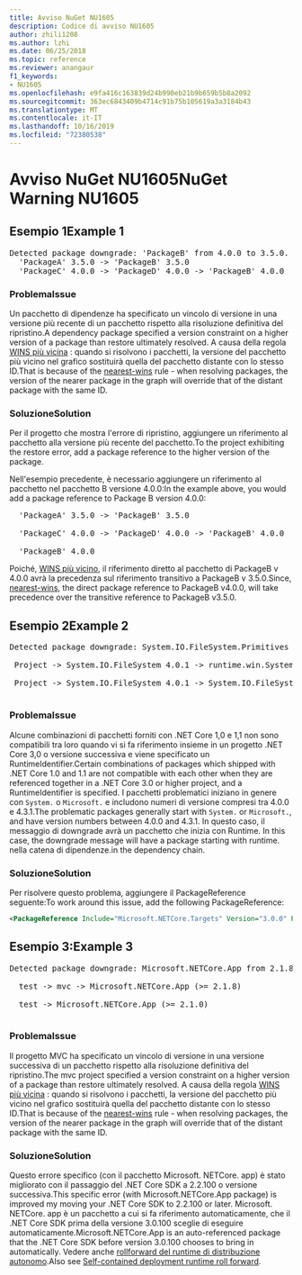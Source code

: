```yaml
---
title: Avviso NuGet NU1605
description: Codice di avviso NU1605
author: zhili1208
ms.author: lzhi
ms.date: 06/25/2018
ms.topic: reference
ms.reviewer: anangaur
f1_keywords:
- NU1605
ms.openlocfilehash: e9fa416c163839d24b990eb21b9b659b5b8a2092
ms.sourcegitcommit: 363ec6843409b4714c91b75b105619a3a3184b43
ms.translationtype: MT
ms.contentlocale: it-IT
ms.lasthandoff: 10/16/2019
ms.locfileid: "72380538"
---
```

# <a name="nuget-warning-nu1605"></a><span data-ttu-id="8ee37-103">Avviso NuGet NU1605</span><span class="sxs-lookup"><span data-stu-id="8ee37-103">NuGet Warning NU1605</span></span>

## <a name="example-1"></a><span data-ttu-id="8ee37-104">Esempio 1</span><span class="sxs-lookup"><span data-stu-id="8ee37-104">Example 1</span></span>

<pre>Detected package downgrade: 'PackageB' from 4.0.0 to 3.5.0. Reference the package directly from the project to select a different version.<br/>  'PackageA' 3.5.0 -> 'PackageB' 3.5.0<br/>  'PackageC' 4.0.0 -> 'PackageD' 4.0.0 -> 'PackageB' 4.0.0</pre>

### <a name="issue"></a><span data-ttu-id="8ee37-105">Problema</span><span class="sxs-lookup"><span data-stu-id="8ee37-105">Issue</span></span>
<span data-ttu-id="8ee37-106">Un pacchetto di dipendenze ha specificato un vincolo di versione in una versione più recente di un pacchetto rispetto alla risoluzione definitiva del ripristino.</span><span class="sxs-lookup"><span data-stu-id="8ee37-106">A dependency package specified a version constraint on a higher version of a package than restore ultimately resolved.</span></span> <span data-ttu-id="8ee37-107">A causa della regola [WINS più vicina](../../concepts/dependency-resolution.md#nearest-wins) : quando si risolvono i pacchetti, la versione del pacchetto più vicino nel grafico sostituirà quella del pacchetto distante con lo stesso ID.</span><span class="sxs-lookup"><span data-stu-id="8ee37-107">That is because of the [nearest-wins](../../concepts/dependency-resolution.md#nearest-wins) rule - when resolving packages, the version of the nearer package in the graph will override that of the distant package with the same ID.</span></span>

### <a name="solution"></a><span data-ttu-id="8ee37-108">Soluzione</span><span class="sxs-lookup"><span data-stu-id="8ee37-108">Solution</span></span>
<span data-ttu-id="8ee37-109">Per il progetto che mostra l'errore di ripristino, aggiungere un riferimento al pacchetto alla versione più recente del pacchetto.</span><span class="sxs-lookup"><span data-stu-id="8ee37-109">To the project exhibiting the restore error, add a package reference to the higher version of the package.</span></span>

<span data-ttu-id="8ee37-110">Nell'esempio precedente, è necessario aggiungere un riferimento al pacchetto nel pacchetto B versione 4.0.0:</span><span class="sxs-lookup"><span data-stu-id="8ee37-110">In the example above, you would add a package reference to Package B version 4.0.0:</span></span>

<pre>
  'PackageA' 3.5.0 -> 'PackageB' 3.5.0<br/>
  'PackageC' 4.0.0 -> 'PackageD' 4.0.0 -> 'PackageB' 4.0.0<br/>
  'PackageB' 4.0.0
</pre>

<span data-ttu-id="8ee37-111">Poiché, [WINS più vicino](../../concepts/dependency-resolution.md#nearest-wins), il riferimento diretto al pacchetto di PackageB v 4.0.0 avrà la precedenza sul riferimento transitivo a PackageB v 3.5.0.</span><span class="sxs-lookup"><span data-stu-id="8ee37-111">Since, [nearest-wins](../../concepts/dependency-resolution.md#nearest-wins), the direct package reference to PackageB v4.0.0, will take precedence over the transitive reference to PackageB v3.5.0.</span></span>

## <a name="example-2"></a><span data-ttu-id="8ee37-112">Esempio 2</span><span class="sxs-lookup"><span data-stu-id="8ee37-112">Example 2</span></span>
<pre>
Detected package downgrade: System.IO.FileSystem.Primitives from 4.3.0 to 4.0.1. Reference the package directly from the project to select a different version.</br>
 Project -> System.IO.FileSystem 4.0.1 -> runtime.win.System.IO.FileSystem 4.3.0 -> System.IO.FileSystem.Primitives (>= 4.3.0)</br>
 Project -> System.IO.FileSystem 4.0.1 -> System.IO.FileSystem.Primitives (>= 4.0.1)</br>
</pre>

### <a name="issue"></a><span data-ttu-id="8ee37-113">Problema</span><span class="sxs-lookup"><span data-stu-id="8ee37-113">Issue</span></span> 

<span data-ttu-id="8ee37-114">Alcune combinazioni di pacchetti forniti con .NET Core 1,0 e 1,1 non sono compatibili tra loro quando vi si fa riferimento insieme in un progetto .NET Core 3,0 o versione successiva e viene specificato un RuntimeIdentifier.</span><span class="sxs-lookup"><span data-stu-id="8ee37-114">Certain combinations of packages which shipped with .NET Core 1.0 and 1.1 are not compatible with each other when they are referenced together in a .NET Core 3.0 or higher project, and a RuntimeIdentifier is specified.</span></span>  <span data-ttu-id="8ee37-115">I pacchetti problematici iniziano in genere con `System.` o `Microsoft.` e includono numeri di versione compresi tra 4.0.0 e 4.3.1.</span><span class="sxs-lookup"><span data-stu-id="8ee37-115">The problematic packages generally start with `System.` or `Microsoft.`, and have version numbers between 4.0.0 and 4.3.1.</span></span>  <span data-ttu-id="8ee37-116">In questo caso, il messaggio di downgrade avrà un pacchetto che inizia con Runtime. <RID></span><span class="sxs-lookup"><span data-stu-id="8ee37-116">In this case, the downgrade message will have a package starting with runtime.<RID></span></span> <span data-ttu-id="8ee37-117">nella catena di dipendenze.</span><span class="sxs-lookup"><span data-stu-id="8ee37-117">in the dependency chain.</span></span>

### <a name="solution"></a><span data-ttu-id="8ee37-118">Soluzione</span><span class="sxs-lookup"><span data-stu-id="8ee37-118">Solution</span></span>

<span data-ttu-id="8ee37-119">Per risolvere questo problema, aggiungere il PackageReference seguente:</span><span class="sxs-lookup"><span data-stu-id="8ee37-119">To work around this issue, add the following PackageReference:</span></span>

```xml
<PackageReference Include="Microsoft.NETCore.Targets" Version="3.0.0" PrivateAssets="all" />
```

## <a name="example-3"></a><span data-ttu-id="8ee37-120">Esempio 3:</span><span class="sxs-lookup"><span data-stu-id="8ee37-120">Example 3</span></span>

<pre>Detected package downgrade: Microsoft.NETCore.App from 2.1.8 to 2.1.0. Reference the package directly from the project to select a different version.<br/>
  test -> mvc -> Microsoft.NETCore.App (>= 2.1.8)<br/>
  test -> Microsoft.NETCore.App (>= 2.1.0)<br/>
</pre>

### <a name="issue"></a><span data-ttu-id="8ee37-121">Problema</span><span class="sxs-lookup"><span data-stu-id="8ee37-121">Issue</span></span>
<span data-ttu-id="8ee37-122">Il progetto MVC ha specificato un vincolo di versione in una versione successiva di un pacchetto rispetto alla risoluzione definitiva del ripristino.</span><span class="sxs-lookup"><span data-stu-id="8ee37-122">The mvc project specified a version constraint on a higher version of a package than restore ultimately resolved.</span></span> <span data-ttu-id="8ee37-123">A causa della regola [WINS più vicina](../../concepts/dependency-resolution.md#nearest-wins) : quando si risolvono i pacchetti, la versione del pacchetto più vicino nel grafico sostituirà quella del pacchetto distante con lo stesso ID.</span><span class="sxs-lookup"><span data-stu-id="8ee37-123">That is because of the [nearest-wins](../../concepts/dependency-resolution.md#nearest-wins) rule - when resolving packages, the version of the nearer package in the graph will override that of the distant package with the same ID.</span></span>

### <a name="solution"></a><span data-ttu-id="8ee37-124">Soluzione</span><span class="sxs-lookup"><span data-stu-id="8ee37-124">Solution</span></span>
<span data-ttu-id="8ee37-125">Questo errore specifico (con il pacchetto Microsoft. NETCore. app) è stato migliorato con il passaggio del .NET Core SDK a 2.2.100 o versione successiva.</span><span class="sxs-lookup"><span data-stu-id="8ee37-125">This specific error (with Microsoft.NETCore.App package) is improved my moving your .NET Core SDK to 2.2.100 or later.</span></span> <span data-ttu-id="8ee37-126">Microsoft. NETCore. app è un pacchetto a cui si fa riferimento automaticamente, che il .NET Core SDK prima della versione 3.0.100 sceglie di eseguire automaticamente.</span><span class="sxs-lookup"><span data-stu-id="8ee37-126">Microsoft.NETCore.App is an auto-referenced package that the .NET Core SDK before version 3.0.100 chooses to bring in automatically.</span></span> <span data-ttu-id="8ee37-127">Vedere anche [rollforward del runtime di distribuzione autonomo](/dotnet/core/deploying/runtime-patch-selection).</span><span class="sxs-lookup"><span data-stu-id="8ee37-127">Also see [Self-contained deployment runtime roll forward](/dotnet/core/deploying/runtime-patch-selection).</span></span>
